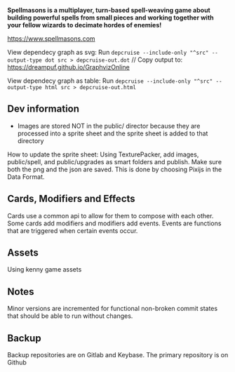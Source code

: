 **Spellmasons is a multiplayer, turn-based spell-weaving game about building powerful spells from small pieces and working together with your fellow wizards to decimate hordes of enemies!**

https://www.spellmasons.com

View dependecy graph as svg:
Run `depcruise --include-only "^src" --output-type dot src > depcruise-out.dot`
// Copy output to:
https://dreampuf.github.io/GraphvizOnline

View dependecy graph as table:
Run `depcruise --include-only "^src" --output-type html src > depcruise-out.html`

## Dev information

- Images are stored NOT in the public/ director because they are processed into a sprite sheet and the sprite sheet is added to that directory

How to update the sprite sheet:
Using TexturePacker, add images, public/spell, and public/upgrades as smart folders and publish.  Make sure both the png and the json are saved.  This is done by choosing Pixijs in the Data Format.
## Cards, Modifiers and Effects

Cards use a common api to allow for them to compose with each other.
Some cards add modifiers and modifiers add events. Events are functions that are triggered when certain events occur.

## Assets

Using kenny game assets

## Notes

Minor versions are incremented for functional non-broken commit states that should be able to run without changes.

## Backup
Backup repositories are on Gitlab and Keybase.  The primary repository is on Github